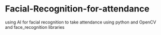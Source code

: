 # Facial-Recognition-for-attendance
using AI for facial recognition to take attendance using python and OpenCV and face_recognition libraries
